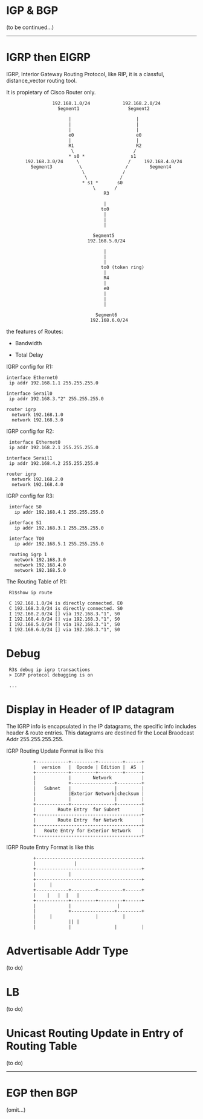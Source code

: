# IGP & BGP

(to be continued...)

------------------
# IGRP then EIGRP

IGRP, Interior Gateway Routing Protocol, like RIP, it is a classful, distance_vector routing tool.

It is propietary of Cisco Router only.


                     192.168.1.0/24            192.168.2.0/24
                       Segment1                  Segment2

                           |                        |
                           |                        |
                           |                        |
                           e0                       e0
                           |                        |
                           R1                       R2
                            \                      /
                           * s0 *                 s1
           192.168.3.0/24     \                  /     192.168.4.0/24 
             Segment3          \                /        Segment4          
                                \              /
                                 \            /
                                * s1 *       s0
                                    \       /
                                        R3
                                       
                                        |
                                       to0
                                        |
                                        |
                                        |
                                                
                                    Segment5 
                                  192.168.5.0/24 
                                    
                                        |
                                        | 
                                        |  
                                       to0 (token ring)
                                        |
                                        R4
                                        |
                                        e0
                                        |
                                        |
                                        |
                                        
                                     Segment6
                                   192.168.6.0/24 





the features of Routes:

* Bandwidth

* Total Delay

IGRP config for R1:

    interface Ethernet0
     ip addr 192.168.1.1 255.255.255.0
     
    interface Serail0
     ip addr 192.168.3."2" 255.255.255.0
     
    router igrp
      network 192.168.1.0
      network 192.168.3.0
      
 IGRP config for R2:
 
     interface Ethernet0
     ip addr 192.168.2.1 255.255.255.0
     
    interface Serail1
     ip addr 192.168.4.2 255.255.255.0
     
    router igrp
      network 192.168.2.0
      network 192.168.4.0
      
 IGRP config for R3:
 
     interface S0
       ip addr 192.168.4.1 255.255.255.0
     
     interface S1
       ip addr 192.168.3.1 255.255.255.0
     
     interface TO0
       ip addr 192.168.5.1 255.255.255.0
     
     routing igrp 1
       network 192.168.3.0
       network 192.168.4.0
       network 192.168.5.0
       
The Routing Table of R1:

     R1$show ip route
     
     C 192.168.1.0/24 is directly connected. E0
     C 192.168.3.0/24 is directly connected. S0
     I 192.168.2.0/24 [] via 192.168.3."1", S0
     I 192.168.4.0/24 [] via 192.168.3."1", S0
     I 192.168.5.0/24 [] via 192.168.3."1", S0
     I 192.168.6.0/24 [] via 192.168.3."1", S0
     
# Debug

     R3$ debug ip igrp transactions
     > IGRP protocol debugging is on
     
     ...

# Display in Header of IP datagram

The IGRP info is encapsulated in the IP datagrams, the specific info includes header & route entries. This datagrams are destined fir the Local Braodcast Addr 255.255.255.255.

IGRP Routing Update Format is like this


              +------------+---------+---------+------+
              |  version   |  Opcode | Edition |  AS  |
              +------------+---------+---------+------+
              |            |        Network           |
              |            +----------------+---------+
              |   Subnet   |                |         |
              |            |Exterior Network|checksum |
              |            |                |         |
              +------------+----------------+---------+
              |        Route Entry  for Subnet        |
              +---------------------------------------+
              |        Route Entry  for Network       |
              +---------------------------------------+
              |   Route Entry for Exterior Network    |
              +---------------------------------------+
              
IGRP Route Entry Format is like this

            
              +---------------------------------------+
              |              |
              +---------------------------------------+
              |            |
              +---------------------------------------+
              |     |
              +------------+---------+---------+------+
              |    |   |  |   |
              +------------+---------+---------+------+
              |            |                 |
              |            +----------------+---------+
              |     |                |         |
              |            || |
              |            |                |         |
              

# Advertisable Addr Type

(to do)

# LB

(to do)

# Unicast Routing Update in Entry of Routing Table

(to do)

------------------
# EGP then BGP

(omit...)

